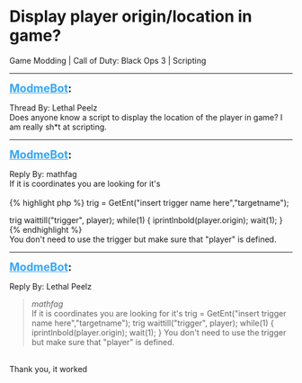 # Display player origin/location in game?
Game Modding | Call of Duty: Black Ops 3 | Scripting

---
<strong style="font-size: 1.4em;"><span style="text-decoration: underline;text-decoration-color: #34a7f9;"><span style="color:#34a7f9;">ModmeBot</span></span>:</strong>

<p>Thread By: Lethal Peelz<br />Does anyone know a script to display the location of the player in game? I am really sh*t at scripting.</p>

---
<strong style="font-size: 1.4em;"><span style="text-decoration: underline;text-decoration-color: #34a7f9;"><span style="color:#34a7f9;">ModmeBot</span></span>:</strong>

<p>Reply By: mathfag<br />If it is coordinates you are looking for it&#39;s<br /> <br />{% highlight php %}
trig = GetEnt("insert trigger name here","targetname");

trig waittill("trigger", player);
while(1)
{
iprintlnbold(player.origin);
wait(1);
}{% endhighlight %}
 <br />You don&#39;t need to use the trigger but make sure that &quot;player&quot; is defined.</p>

---
<strong style="font-size: 1.4em;"><span style="text-decoration: underline;text-decoration-color: #34a7f9;"><span style="color:#34a7f9;">ModmeBot</span></span>:</strong>

<p>Reply By: Lethal Peelz<br /><blockquote><em>mathfag</em><br />If it is coordinates you are looking for it&#39;s   trig = GetEnt(&quot;insert trigger name here&quot;,&quot;targetname&quot;); trig waittill(&quot;trigger&quot;, player); while(1) { iprintlnbold(player.origin); wait(1); }   You don&#39;t need to use the trigger but make sure that &quot;player&quot; is defined.</blockquote><br /> Thank you, it worked</p>
